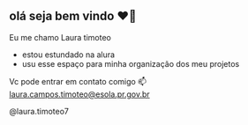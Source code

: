 ## olá seja bem vindo ❤️‍🔥

Eu me chamo Laura timoteo
* estou estundado na alura 
* usu esse espaço para minha organização dos meu projetos

Vc pode entrar em contato comigo 📫
laura.campos.timoteo@esola.pr.gov.br

@laura.timoteo7

